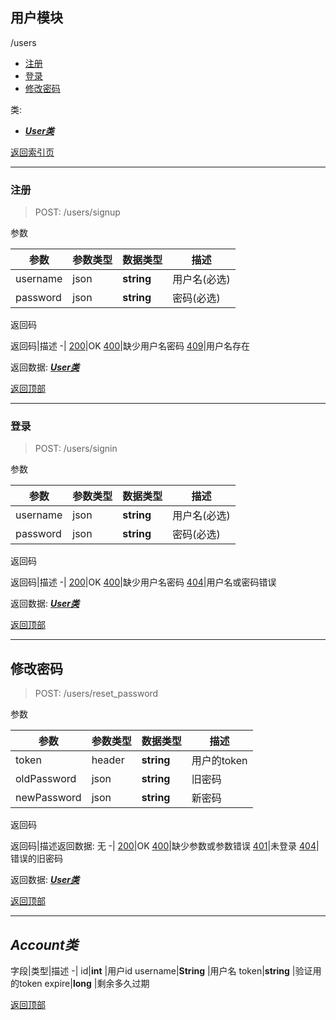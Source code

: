 ## 用户模块

/users
- [注册](#users_signup_post)
- [登录](#users_signin_post)
- [修改密码](#users_resetpassword_post)

类:
- [***User类***](#class_user)

[返回索引页](index.md.html)

<a id="user_signup"></a>

---

### 注册
>POST: /users/signup

参数

参数|参数类型|数据类型|描述
-|-|-|-
username|json|**string** |用户名(必选)
password|json|**string** |密码(必选)

返回码

返回码|描述
-|
[200](index.md.html#200)|OK
[400](index.md.html#400)|缺少用户名密码
[409](index.md.html#409)|用户名存在

返回数据: [***User类***](#class_user)

[返回顶部](#)

<a id="user_signin"></a>

---

### 登录
>POST: /users/signin

参数

参数|参数类型|数据类型|描述
-|-|-|-
username|json|**string** |用户名(必选)
password|json|**string** |密码(必选)

返回码

返回码|描述
-|
[200](index.md.html#200)|OK
[400](index.md.html#400)|缺少用户名密码
[404](index.md.html#404)|用户名或密码错误

返回数据: [***User类***](#class_user)

[返回顶部](#)

<a id="users_resetpassword"></a>

---

## 修改密码
>POST: /users/reset_password

参数

参数|参数类型|数据类型|描述
-|-|-|-
token|header|**string** |用户的token  
oldPassword|json|**string** |旧密码
newPassword|json|**string** |新密码


返回码

返回码|描述返回数据: 无
-|
[200](index.md.html#200)|OK
[400](index.md.html#400)|缺少参数或参数错误
[401](index.md.html#401)|未登录
[404](index.md.html#404)|错误的旧密码

返回数据: [***User类***](#class_user)

[返回顶部](#)

<a id="class_user"></a>

---

## ***Account类***
字段|类型|描述
-|
id|**int** |用户id
username|**String** |用户名
token|**string** |验证用的token
expire|**long** |剩余多久过期

[返回顶部](#)
